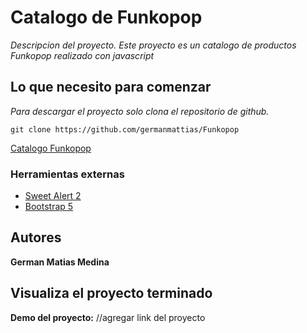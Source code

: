 # Catalogo de Funkopop

_Descripcion del proyecto. Este proyecto es un catalogo de productos Funkopop realizado con javascript_

## Lo que necesito para comenzar

_Para descargar el proyecto solo clona el repositorio de github._

`git clone https://github.com/germanmattias/Funkopop`

[Catalogo Funkopop](https://github.com/germanmattias/Funkopop)

### Herramientas externas

- [Sweet Alert 2](https://sweetalert2.github.io)
- [Bootstrap 5](https://getbootstrap.com)


## Autores

**German Matias Medina**

## Visualiza el proyecto terminado

**Demo del proyecto:** //agregar link del proyecto